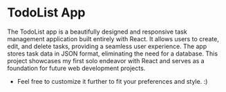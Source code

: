 <h1>TodoList App</h1>

The TodoList app is a beautifully designed and responsive task management application built entirely with React. It allows users to create, edit, and delete tasks, providing a seamless user experience. The app stores task data in JSON format, eliminating the need for a database. This project showcases my first solo endeavor with React and serves as a foundation for future web development projects.

- Feel free to customize it further to fit your preferences and style. :)




